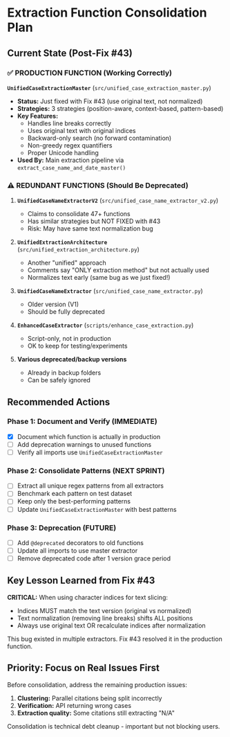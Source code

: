 # Extraction Function Consolidation Plan

## Current State (Post-Fix #43)

### ✅ PRODUCTION FUNCTION (Working Correctly)
**`UnifiedCaseExtractionMaster`** (`src/unified_case_extraction_master.py`)
- **Status:** Just fixed with Fix #43 (use original text, not normalized)
- **Strategies:** 3 strategies (position-aware, context-based, pattern-based)
- **Key Features:**
  - Handles line breaks correctly
  - Uses original text with original indices
  - Backward-only search (no forward contamination)
  - Non-greedy regex quantifiers
  - Proper Unicode handling
- **Used By:** Main extraction pipeline via `extract_case_name_and_date_master()`

### ⚠️ REDUNDANT FUNCTIONS (Should Be Deprecated)

1. **`UnifiedCaseNameExtractorV2`** (`src/unified_case_name_extractor_v2.py`)
   - Claims to consolidate 47+ functions
   - Has similar strategies but NOT FIXED with #43
   - Risk: May have same text normalization bug

2. **`UnifiedExtractionArchitecture`** (`src/unified_extraction_architecture.py`)
   - Another "unified" approach
   - Comments say "ONLY extraction method" but not actually used
   - Normalizes text early (same bug as we just fixed!)

3. **`UnifiedCaseNameExtractor`** (`src/unified_case_name_extractor.py`)
   - Older version (V1)
   - Should be fully deprecated

4. **`EnhancedCaseExtractor`** (`scripts/enhance_case_extraction.py`)
   - Script-only, not in production
   - OK to keep for testing/experiments

5. **Various deprecated/backup versions**
   - Already in backup folders
   - Can be safely ignored

## Recommended Actions

### Phase 1: Document and Verify (IMMEDIATE)
- [x] Document which function is actually in production
- [ ] Add deprecation warnings to unused functions
- [ ] Verify all imports use `UnifiedCaseExtractionMaster`

### Phase 2: Consolidate Patterns (NEXT SPRINT)
- [ ] Extract all unique regex patterns from all extractors
- [ ] Benchmark each pattern on test dataset
- [ ] Keep only the best-performing patterns
- [ ] Update `UnifiedCaseExtractionMaster` with best patterns

### Phase 3: Deprecation (FUTURE)
- [ ] Add `@deprecated` decorators to old functions
- [ ] Update all imports to use master extractor
- [ ] Remove deprecated code after 1 version grace period

## Key Lesson Learned from Fix #43

**CRITICAL:** When using character indices for text slicing:
- Indices MUST match the text version (original vs normalized)
- Text normalization (removing line breaks) shifts ALL positions
- Always use original text OR recalculate indices after normalization

This bug existed in multiple extractors. Fix #43 resolved it in the production function.

## Priority: Focus on Real Issues First

Before consolidation, address the remaining production issues:
1. **Clustering:** Parallel citations being split incorrectly
2. **Verification:** API returning wrong cases
3. **Extraction quality:** Some citations still extracting "N/A"

Consolidation is technical debt cleanup - important but not blocking users.

